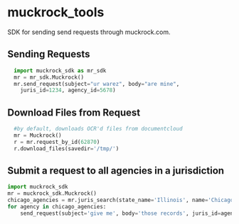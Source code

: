 # muckrock_tools
SDK for sending send requests through muckrock.com.
## Sending Requests
```python
  import muckrock_sdk as mr_sdk
  mr = mr_sdk.Muckrock()
  mr.send_request(subject="ur warez", body="are mine", 
    juris_id=1234, agency_id=5678)
```

## Download Files from Request
```python
  #by default, downloads OCR'd files from documentcloud
  mr = Muckrock() 
  r = mr.request_by_id(62870)  
  r.download_files(savedir='/tmp/')
```
## Submit a request to all agencies in a jurisdiction
```python
import muckrock_sdk
mr = muckrock_sdk.Muckrock()
chicago_agencies = mr.juris_search(state_name='Illinois', name='Chicago')[0].agencies
for agency in chicago_agencies:
    send_request(subject='give me', body='those records', juris_id=agency.jurisdiction, agency_id=agency.id)
```

